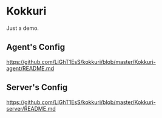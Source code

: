 # Kokkuri
Just a demo.

## Agent's Config
https://github.com/LiGhT1EsS/kokkuri/blob/master/Kokkuri-agent/README.md

## Server's Config
https://github.com/LiGhT1EsS/kokkuri/blob/master/Kokkuri-server/README.md